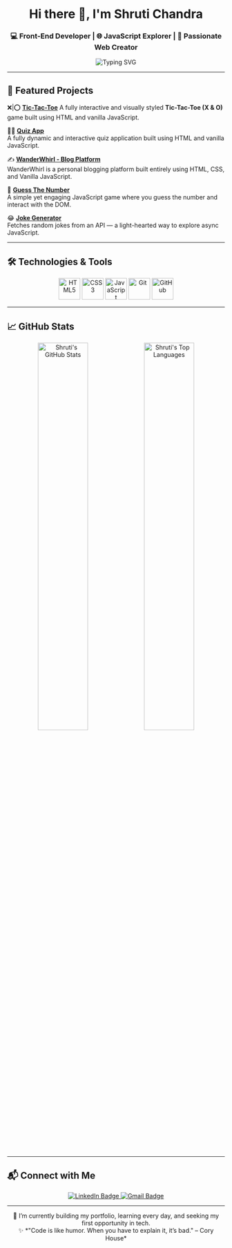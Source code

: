<h1 align="center">Hi there 👋, I'm Shruti Chandra</h1>
<h3 align="center">💻 Front-End Developer | 🌐 JavaScript Explorer | 🎨 Passionate Web Creator</h3>

<p align="center">
  <img src="https://readme-typing-svg.herokuapp.com/?lines=Aspiring+Front-End+Developer;Building+Projects+One+Pixel+at+a+Time!&center=true&width=500&height=45" alt="Typing SVG" />
</p>

---

## 🚀 Featured Projects

❌|⭕ [**Tic-Tac-Toe**](https://techieshruti.github.io/Tic-Tac-Toe/)
A fully interactive and visually styled **Tic-Tac-Toe (X & O)** game built using HTML and vanilla JavaScript.

🤷‍♀️ [**Quiz App**](https://techieshruti.github.io/Quiz-App-with-Timer/)  
A fully dynamic and interactive quiz application built using HTML and vanilla JavaScript.

✍️ [**WanderWhirl - Blog Platform**](https://techieshruti.github.io/WanderWhirl_A_Blog_Platform/)  
WanderWhirl is a personal blogging platform built entirely using HTML, CSS, and Vanilla JavaScript.

🎯 [**Guess The Number**](https://techieshruti.github.io/Guess_the_number/)  
A simple yet engaging JavaScript game where you guess the number and interact with the DOM.

😂 [**Joke Generator**](https://techieshruti.github.io/random_Joke_generator/)  
Fetches random jokes from an API — a light-hearted way to explore async JavaScript.

---

## 🛠️ Technologies & Tools

<p align="center">
  <img src="https://cdn.jsdelivr.net/gh/devicons/devicon/icons/html5/html5-original.svg" height="50" alt="HTML5" />
  <img src="https://cdn.jsdelivr.net/gh/devicons/devicon/icons/css3/css3-original.svg" height="50" alt="CSS3" />
  <img src="https://cdn.jsdelivr.net/gh/devicons/devicon/icons/javascript/javascript-original.svg" height="50" alt="JavaScript" />
  <img src="https://cdn.jsdelivr.net/gh/devicons/devicon/icons/git/git-original.svg" height="50" alt="Git" />
  <img src="https://cdn.jsdelivr.net/gh/devicons/devicon/icons/github/github-original.svg" height="50" alt="GitHub" />
</p>

---

## 📈 GitHub Stats

<p align="center">
  <img src="https://github-readme-stats.vercel.app/api?username=techieshruti&show_icons=true&theme=tokyonight" width="48%" alt="Shruti's GitHub Stats" />
  <img src="https://github-readme-stats.vercel.app/api/top-langs/?username=techieshruti&layout=compact&theme=tokyonight" width="48%" alt="Shruti's Top Languages" />
</p>

---

## 📬 Connect with Me

<p align="center">
  <a href="https://www.linkedin.com/in/shruti-chandra-656578174/" target="_blank">
    <img src="https://img.shields.io/badge/LinkedIn-blue?logo=linkedin&style=for-the-badge&logoColor=white" alt="LinkedIn Badge"/>
  </a>
  <a href="mailto:shrutichandra721@gmail.com">
    <img src="https://img.shields.io/badge/Gmail-D14836?logo=gmail&style=for-the-badge&logoColor=white" alt="Gmail Badge"/>
  </a>
</p>

---

<p align="center">
  🌱 I’m currently building my portfolio, learning every day, and seeking my first opportunity in tech.<br />
  ✨ *"Code is like humor. When you have to explain it, it’s bad." – Cory House*
</p>
